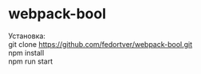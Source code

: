 # webpack-bool <br>
Установка:<br>
git clone https://github.com/fedortver/webpack-bool.git <br>
npm install<br>
npm run start<br>
